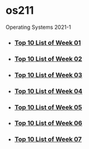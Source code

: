 # os211
Operating Systems 2021-1
* ### [Top 10 List of Week 01](./W01)
* ### [Top 10 List of Week 02](./W02)
* ### [Top 10 List of Week 03](./W03)
* ### [Top 10 List of Week 04](./W04)
* ### [Top 10 List of Week 05](./W05)
* ### [Top 10 List of Week 06](./W06)
* ### [Top 10 List of Week 07](./W07)
